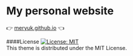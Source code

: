 # My personal website
:point_right: [meryuk.github.io](meryuk.github.io) :point_left:

####License
[![License: MIT](https://img.shields.io/badge/License-MIT-yellow.svg)](https://opensource.org/licenses/MIT)  
This theme is distributed under the MIT License.
